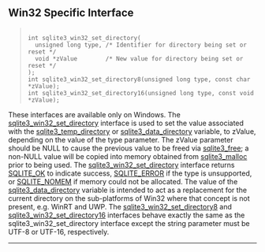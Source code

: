 ## Win32 Specific Interface




> ```
> 
> int sqlite3_win32_set_directory(
>   unsigned long type, /* Identifier for directory being set or reset */
>   void *zValue        /* New value for directory being set or reset */
> );
> int sqlite3_win32_set_directory8(unsigned long type, const char *zValue);
> int sqlite3_win32_set_directory16(unsigned long type, const void *zValue);
> 
> ```



These interfaces are available only on Windows. The
[sqlite3\_win32\_set\_directory](#sqlite3_win32_set_directory) interface is used to set the value associated
with the [sqlite3\_temp\_directory](#sqlite3_temp_directory) or [sqlite3\_data\_directory](#sqlite3_data_directory) variable, to
zValue, depending on the value of the type parameter. The zValue parameter
should be NULL to cause the previous value to be freed via [sqlite3\_free](#sqlite3_free);
a non\-NULL value will be copied into memory obtained from [sqlite3\_malloc](#sqlite3_free)
prior to being used. The [sqlite3\_win32\_set\_directory](#sqlite3_win32_set_directory) interface returns
[SQLITE\_OK](#SQLITE_ABORT) to indicate success, [SQLITE\_ERROR](#SQLITE_ABORT) if the type is unsupported,
or [SQLITE\_NOMEM](#SQLITE_ABORT) if memory could not be allocated. The value of the
[sqlite3\_data\_directory](#sqlite3_data_directory) variable is intended to act as a replacement for
the current directory on the sub\-platforms of Win32 where that concept is
not present, e.g. WinRT and UWP. The [sqlite3\_win32\_set\_directory8](#sqlite3_win32_set_directory) and
[sqlite3\_win32\_set\_directory16](#sqlite3_win32_set_directory) interfaces behave exactly the same as the
sqlite3\_win32\_set\_directory interface except the string parameter must be
UTF\-8 or UTF\-16, respectively.




---



